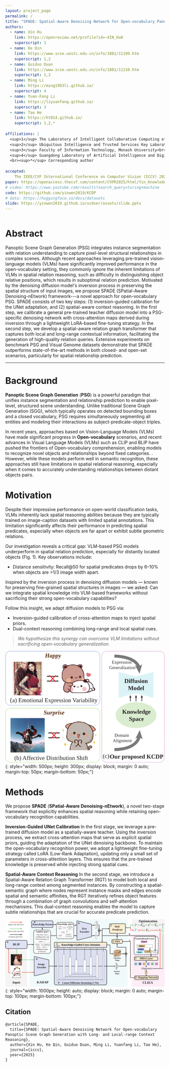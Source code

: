 ```yaml
---
layout: project_page
permalink: /
title: "SPADE: Spatial-Aware Denoising Network for Open-vocabulary Panoptic Scene Graph Generation with Long- and Local-range Context Reasoning"
authors:
  - name: Xin Hu
    link: https://openreview.net/profile?id=~XIN_Hu8
    superscript: 1
  - name: Ke Qin
    link: https://www.scse.uestc.edu.cn/info/1081/11199.htm
    superscript: 1,2
  - name: Guiduo Duan
    link: https://www.scse.uestc.edu.cn/info/1081/11210.htm
    superscript: 1,2
  - name: Ming Li
    link: https://ming1993li.github.io/
    superscript: 4
  - name: Yuan-Fang Li
    link: https://liyuanfang.github.io/
    superscript: 3
  - name: Tao He
    link: https://ht014.github.io/
    superscript: 1,2,*

affiliations: |
  <sup>1</sup> The Laboratory of Intelligent Collaborative Computing of UESTC<br>
  <sup>2</sup> Ubiquitous Intelligence and Trusted Services Key Laboratory of Sichuan Province<br>
  <sup>3</sup> Faculty of Information Technology, Monash University<br>
  <sup>4</sup> Guangdong Laboratory of Artificial Intelligence and Digital Economy (SZ)
  <br><sup>*</sup> Corresponding author

accepted:
    The IEEE/CVF International Conference on Computer Vision (ICCV) 2025
paper: https://openaccess.thecvf.com/content/CVPR2025/html/Yin_Knowledge-Aligned_Counterfactual-Enhancement_Diffusion_Perception_for_Unsupervised_Cross-Domain_Visual_Emotion_Recognition_CVPR_2025_paper.html
# video: https://www.youtube.com/results?search_query=turing+machine
code: https://github.com/yinwen2019/KCDP
# data: https://huggingface.co/docs/datasets
slide: https://yinwen2019.github.io/ucdver/assets/slide.pptx
---
```


<!-- Using HTML to center the abstract -->
<div class="columns is-centered has-text-centered">
    <div class="column is-four-fifths">
        <h1>Abstract</h1>
        <div class="content has-text-justified">
        Panoptic Scene Graph Generation (PSG) integrates instance segmentation with relation understanding to capture pixel-level structural relationships in complex scenes. Although recent approaches leveraging pre-trained vision-language models (VLMs) have significantly improved performance in the open-vocabulary setting, they commonly ignore the inherent limitations of VLMs in spatial relation reasoning, such as difficulty in distinguishing object relative positions,  which results in suboptimal relation prediction. Motivated by the denoising diffusion model's inversion process in preserving the spatial structure of input images, we propose SPADE (SPatial-Aware Denoising-nEtwork) framework---a novel approach for open-vocabulary PSG. SPADE consists of two key steps: (1) inversion-guided calibration for the UNet adaptation, and (2) spatial-aware context reasoning. In the first step, we calibrate a general pre-trained teacher diffusion model into a PSG-specific denoising network with cross-attention maps derived during inversion through a lightweight LoRA-based fine-tuning strategy. In the second step, we develop a spatial-aware relation graph transformer that captures both local and long-range contextual information, facilitating the generation of high-quality relation queries. Extensive experiments on benchmark PSG and Visual Genome datasets demonstrate that SPADE outperforms state-of-the-art methods in both closed- and open-set scenarios, particularly for spatial relationship prediction.
        </div>
    </div>
</div>

---


# Background
**Panoptic Scene Graph Generation** (**PSG**) is a powerful paradigm that unifies instance segmentation and relationship prediction to enable pixel-level, structured scene understanding. Unlike traditional Scene Graph Generation (SGG), which typically operates on detected bounding boxes and a closed vocabulary, PSG requires simultaneously segmenting all entities and modeling their interactions as subject-predicate-object triples.

In recent years, approaches based on Vision-Language Models (VLMs) have made significant progress in **Open-vocabulary** scenarios, and recent advances in Visual Language Models (VLMs) such as CLIP and BLIP have pushed the frontiers of Open-vocabulary comprehension, enabling models to recognize novel objects and relationships beyond fixed categories. . However, while these models perform well in semantic recognition, these approaches still have limitations in spatial relational reasoning, especially when it comes to accurately understanding relationships between distant objects pairs.

# Motivation
Despite their impressive performance on open-world classification tasks, VLMs inherently lack spatial reasoning abilities because they are typically trained on image-caption datasets with limited spatial annotations. This limitation significantly affects their performance in predicting spatial predicates, especially when objects are far apart or exhibit subtle geometric relations.

Our investigation reveals a critical gap: ​​VLM-based PSG models underperform in spatial relation prediction​​, especially for distantly located objects (Fig. 1). Key observations include:

- ​​​​Distance sensitivity​​: Recall@50 for spatial predicates drops by 6–10% when objects are >1/3 image width apart.

Inspired by the inversion process in denoising diffusion models — known for preserving fine-grained spatial structures in images — we asked: Can we integrate spatial knowledge into VLM-based frameworks without sacrificing their strong open-vocabulary capabilities?

Follow this insight, we adapt diffusion models to PSG via:
- ​​Inversion-guided calibration​​ of cross-attention maps to inject spatial priors.
- ​​Dual-context reasoning​​ combining long-range and local spatial cues.
> *We hypothesize this synergy can overcome VLM limitations without sacrificing open-vocabulary generalization.*


![databias](/assets/databias.svg){: style="width: 500px; height: 300px; display: block; margin: 0 auto; margin-top: 50px; margin-bottom: 50px;"}


# Methods
We propose **SPADE** (**SPatial-Aware Denoising-nEtwork**), a novel two-stage framework that explicitly enhances spatial reasoning while retaining open-vocabulary recognition capabilities.

**Inversion-Guided UNet Calibration**
In the first stage, we leverage a pre-trained diffusion model as a spatially-aware teacher.  Using the inversion process, we extract cross-attention maps that serve as explicit spatial priors, guiding the adaptation of the UNet denoising backbone.  To maintain the open-vocabulary recognition power, we adopt a lightweight fine-tuning strategy called LoRA (Low-Rank Adaptation), updating only a small set of parameters in cross-attention layers.  This ensures that the pre-trained knowledge is preserved while injecting strong spatial cues.

**Spatial-Aware Context Reasoning**
In the second stage, we introduce a Spatial-Aware Relation Graph Transformer (RGT) to model both local and long-range context among segmented instances.  By constructing a spatial-semantic graph where nodes represent instance masks and edges encode spatial and semantic affinities, the RGT iteratively refines object features through a combination of graph convolutions and self-attention mechanisms.  This dual-context reasoning enables the model to capture subtle relationships that are crucial for accurate predicate prediction.


![framework](/assets/framework.svg){: style="width: 1000px; height: auto; display: block; margin: 0 auto; margin-top: 100px; margin-bottom: 100px;"}





## Citation
```
@article{SPADE,
  title={SPADE: Spatial-Aware Denoising Network for Open-vocabulary Panoptic Scene Graph Generation with Long- and Local-range Context Reasoning},
  author={Xin Hu, Ke Qin, Guiduo Duan, Ming Li, Yuanfang Li, Tao He},
  journal={iccv},
  year={2025}
}
```
